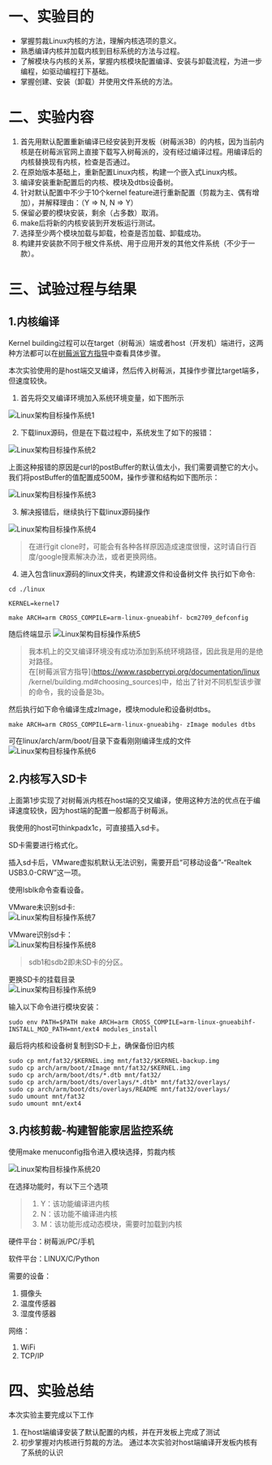 # 一、实验目的
* 掌握剪裁Linux内核的方法，理解内核选项的意义。
* 熟悉编译内核并加载内核到目标系统的方法与过程。
* 了解模块与内核的关系，掌握内核模块配置编译、安装与卸载流程，为进一步编程，如驱动编程打下基础。
* 掌握创建、安装（卸载）并使用文件系统的方法。

# 二、实验内容
1. 首先用默认配置重新编译已经安装到开发板（树莓派3B）的内核，因为当前内核是在树莓派官网上直接下载写入树莓派的，没有经过编译过程。用编译后的内核替换现有内核，检查是否通过。
2. 在原始版本基础上，重新配置Linux内核，构建一个嵌入式Linux内核。
3. 编译安装重新配置后的内核、模块及dtbs设备树。
4. 针对默认配置中不少于10个kernel feature进行重新配置（剪裁为主、偶有增加），并解释理由：（Y => N, N => Y）
5. 保留必要的模块安装，剩余（占多数）取消。
6. make后将新的内核安装到开发板运行测试。
7. 选择至少两个模块加载与卸载，检查是否加载、卸载成功。
8. 构建并安装款不同于根文件系统、用于应用开发的其他文件系统（不少于一款）。

# 三、试验过程与结果
## 1.内核编译
Kernel building过程可以在target（树莓派）端或者host（开发机）端进行，这两种方法都可以在[树莓派官方指导](https://www.raspberrypi.org/documentation/linux/kernel/building.md#choosing_sources)中查看具体步骤。

本次实验使用的是host端交叉编译，然后传入树莓派，其操作步骤比target端多，但速度较快。

1. 首先将交叉编译环境加入系统环境变量，如下图所示

![Linux架构目标操作系统1]()

2. 下载linux源码，但是在下载过程中，系统发生了如下的报错：

![Linux架构目标操作系统2]()

上面这种报错的原因是curl的postBuffer的默认值太小，我们需要调整它的大小。我们将postBuffer的值配置成500M，操作步骤和结构如下图所示：

![Linux架构目标操作系统3]()

3. 解决报错后，继续执行下载linux源码操作

![Linux架构目标操作系统4]()
> 在进行git clone时，可能会有各种各样原因造成速度很慢，这时请自行百度/google搜素解决办法，或者更换网络。

4. 进入包含linux源码的linux文件夹，构建源文件和设备树文件
执行如下命令:
``` 
cd ./linux

KERNEL=kernel7

make ARCH=arm CROSS_COMPILE=arm-linux-gnueabihf- bcm2709_defconfig
```
随后终端显示
![Linux架构目标操作系统5]()

> 我本机上的交叉编译环境没有成功添加到系统环境路径，因此我是用的是绝对路径。<br>
> 在[树莓派官方指导](https://www.raspberrypi.org/documentation/linux    /kernel/building.md#choosing_sources)中，给出了针对不同机型该步骤的命令，我的设备是3b。


然后执行如下命令编译生成zImage，模块module和设备树dtbs。
```
make ARCH=arm CROSS_COMPILE=arm-linux-gnueabihg- zImage modules dtbs
```

可在linux/arch/arm/boot/目录下查看刚刚编译生成的文件
![Linux架构目标操作系统6]()

## 2.内核写入SD卡
上面第1步实现了对树莓派内核在host端的交叉编译，使用这种方法的优点在于编译速度较快，因为host端的配置一般都高于树莓派。

我使用的host可thinkpadx1c，可直接插入sd卡。

SD卡需要进行格式化。

插入sd卡后，VMware虚拟机默认无法识别，需要开启“可移动设备”-“Realtek USB3.0-CRW”这一项。

使用lsblk命令查看设备。

VMware未识别sd卡:<br>
![Linux架构目标操作系统7]()

VMware识别sd卡：<br>
![Linux架构目标操作系统8]()
> sdb1和sdb2即未SD卡的分区。

更换SD卡的挂载目录<br>
![Linux架构目标操作系统9]()

输入以下命令进行模块安装：
```
sudo env PATH=$PATH make ARCH=arm CROSS_COMPILE=arm-linux-gnueabihf- INSTALL_MOD_PATH=mnt/ext4 modules_install
```

最后将内核和设备树复制到SD卡上，确保备份旧内核
```
sudo cp mnt/fat32/$KERNEL.img mnt/fat32/$KERNEL-backup.img
sudo cp arch/arm/boot/zImage mnt/fat32/$KERNEL.img
sudo cp arch/arm/boot/dts/*.dtb mnt/fat32/
sudo cp arch/arm/boot/dts/overlays/*.dtb* mnt/fat32/overlays/
sudo cp arch/arm/boot/dts/overlays/README mnt/fat32/overlays/
sudo umount mnt/fat32
sudo umount mnt/ext4

```
## 3.内核剪裁-构建智能家居监控系统
使用make menuconfig指令进入模块选择，剪裁内核

![Linux架构目标操作系统20]()

在选择功能时，有以下三个选项
> 1. Y：该功能编译进内核
> 2. N：该功能不编译进内核
> 3. M：该功能形成动态模块，需要时加载到内核

硬件平台：树莓派/PC/手机

软件平台：LINUX/C/Python

需要的设备：
1. 摄像头
2. 温度传感器
3. 湿度传感器

网络：
1. WiFi
2. TCP/IP


# 四、实验总结
本次实验主要完成以下工作
1. 在host端编译安装了默认配置的内核，并在开发板上完成了测试
2. 初步掌握对内核进行剪裁的方法。
通过本次实验对host端编译开发板内核有了系统的认识

